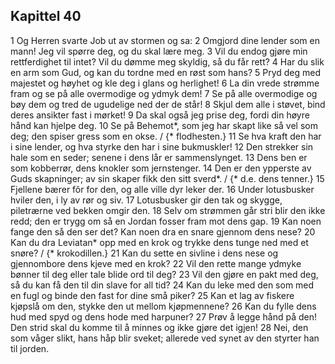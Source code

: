 ## Kapittel 40

1 Og Herren svarte Job ut av stormen og sa:
2 Omgjord dine lender som en mann! Jeg vil spørre deg, og du skal lære meg.
3 Vil du endog gjøre min rettferdighet til intet? Vil du dømme meg skyldig, så du får rett?
4 Har du slik en arm som Gud, og kan du tordne med en røst som hans?
5 Pryd deg med majestet og høyhet og kle deg i glans og herlighet!
6 La din vrede strømme fram og se på alle overmodige og ydmyk dem!
7 Se på alle overmodige og bøy dem og tred de ugudelige ned der de står!
8 Skjul dem alle i støvet, bind deres ansikter fast i mørket!
9 Da skal også jeg prise deg, fordi din høyre hånd kan hjelpe deg.
10 Se på Behemot*, som jeg har skapt like så vel som deg; den spiser gress som en okse. / {* flodhesten.}
11 Se hva kraft den har i sine lender, og hva styrke den har i sine bukmuskler!
12 Den strekker sin hale som en seder; senene i dens lår er sammenslynget.
13 Dens ben er som kobberrør, dens knokler som jernstenger.
14 Den er den ypperste av Guds skapninger; av sin skaper fikk den sitt sverd*. / {* d.e. dens tenner.}
15 Fjellene bærer fôr for den, og alle ville dyr leker der.
16 Under lotusbusker hviler den, i ly av rør og siv.
17 Lotusbusker gir den tak og skygge, piletrærne ved bekken omgir den.
18 Selv om strømmen går stri blir den ikke redd; den er trygg om så en Jordan fosser fram mot dens gap.
19 Kan noen fange den så den ser det? Kan noen dra en snare gjennom dens nese?
20 Kan du dra Leviatan* opp med en krok og trykke dens tunge ned med et snøre? / {* krokodillen.}
21 Kan du sette en sivline i dens nese og gjennombore dens kjeve med en krok?
22 Vil den rette mange ydmyke bønner til deg eller tale blide ord til deg?
23 Vil den gjøre en pakt med deg, så du kan få den til din slave for all tid?
24 Kan du leke med den som med en fugl og binde den fast for dine små piker?
25 Kan et lag av fiskere kjøpslå om den, stykke den ut mellom kjøpmennene?
26 Kan du fylle dens hud med spyd og dens hode med harpuner?
27 Prøv å legge hånd på den! Den strid skal du komme til å minnes og ikke gjøre det igjen!
28 Nei, den som våger slikt, hans håp blir sveket; allerede ved synet av den styrter han til jorden.
